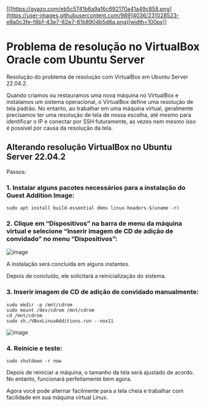 [[[https://gyazo.com/eb5c5741b6a9a16c692170a41a49c858.png](https://user-images.githubusercontent.com/98914036/231028523-e8a0c3fe-f8b1-43e7-82e7-81b8904b5d6a.png)|width=100px]]
# Problema de resolução no VirtualBox Oracle com Ubuntu Server
Resolução do problema de resolução com VirtualBox em Ubuntu Server 22.04.2.

Quando criamos ou restauramos uma nova máquina no VirtualBox e instalamos um sistema operacional, o VirtualBox define uma resolução de tela padrão. No entanto, ao trabalhar em uma máquina virtual, geralmente precisamos ter uma resolução de tela de nossa escolha, até mesmo para identificar o IP e conectar por SSH futuramente, as vezes nem mesmo isso é possível por causa da resolução da tela.

## Alterando resolução VirtualBox no Ubuntu Server 22.04.2

Passos:

### 1. Instalar alguns pacotes necessários para a instalação do Guest Addition Image:

```shell
sudo apt install build-essential dkms linux-headers-$(uname -r)
```

### 2. Clique em “Dispositivos” na barra de menu da máquina virtual e selecione “Inserir imagem de CD de adição de convidado” no menu “Dispositivos”:

![image](https://user-images.githubusercontent.com/98914036/231027669-62bd90c4-57a6-4c33-b3f8-37c8814b3e34.png)

A instalação será concluída em alguns instantes.

Depois de concluído, ele solicitará a reinicialização do sistema.

### 3. Inserir imagem de CD de adição de convidado manualmente:

```shell
sudo mkdir -p /mnt/cdrom
sudo mount /dev/cdrom /mnt/cdrom
cd /mnt/cdrom
sudo sh./VBoxLinuxAdditions.run --nox11
```

![image](https://user-images.githubusercontent.com/98914036/231027956-f436cef9-13f3-4275-8b6b-a041ca4ebab6.png)

### 4. Reinicie e teste:

```shell
sudo shutdown -r now
```
Depois de reiniciar a máquina, o tamanho da tela será ajustado de acordo. No entanto, funcionará perfeitamente bem agora.

Agora você pode alternar facilmente para a tela cheia e trabalhar com facilidade em sua máquina virtual Linux.
